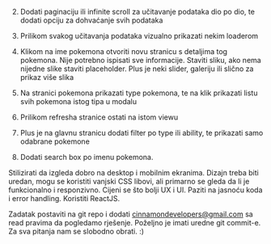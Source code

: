 <!-- 1. Napraviti web stranicu te dohvatiti i prikazati listu pokemona s API-ja
(https://pokeapi.co/). -->

2. Dodati paginaciju ili infinite scroll za učitavanje podataka dio po dio, te dodati
opciju za dohvaćanje svih podataka

3. Prilikom svakog učitavanja podataka vizualno prikazati nekim loaderom

4. Klikom na ime pokemona otvoriti novu stranicu s detaljima tog pokemona. Nije
potrebno ispisati sve informacije. Staviti sliku, ako nema nijedne slike staviti
placeholder. Plus je neki slider, galeriju ili slično za prikaz više slika

5. Na stranici pokemona prikazati type pokemona, te na klik prikazati listu svih
pokemona istog tipa u modalu

6. Prilikom refresha stranice ostati na istom viewu

7. Plus je na glavnu stranicu dodati filter po type ili ability, te prikazati samo
odabrane pokemone

8. Dodati search box po imenu pokemona.




Stilizirati da izgleda dobro na desktop i mobilnim ekranima. Dizajn treba biti
uredan, mogu se koristiti vanjski CSS libovi, ali primarno se gleda da li je
funkcionalno i responzivno. Cijeni se što bolji UX i UI.
Paziti na jasnoću koda i error handling.
Koristiti ReactJS.

Zadatak postaviti na git repo i dodati cinnamondevelopers@gmail.com sa
read pravima da pogledamo rješenje.
Poželjno je imati uredne git commit-e.
Za sva pitanja nam se slobodno obrati. :)
